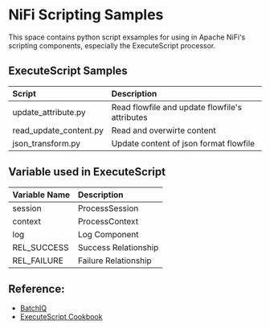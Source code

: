 # NiFi Scripting Samples
This space contains python script exsamples for using in Apache NiFi's scripting components, especially the ExecuteScript processor.


## ExecuteScript Samples
| Script             | Description                                       |
| :----------------- | :------------------------------------------------ |
| update_attribute.py | Read flowfile and update flowfile's attributes |
| read_update_content.py| Read and overwirte content |
| json_transform.py  | Update content of json format flowfile                       |



 


## Variable used in ExecuteScript
 | Variable Name | Description          |
 | :------------ | :------------------- |
 | session       | ProcessSession       |
 | context       | ProcessContext       |
 | log           | Log Component        |
 | REL_SUCCESS   | Success Relationship |
 | REL_FAILURE   | Failure Relationship |

## Reference:
* [BatchIQ](https://github.com/BatchIQ/nifi-scripting-samples)
* [ExecuteScript Cookbook](https://community.hortonworks.com/articles/75032/executescript-cookbook-part-1.html)